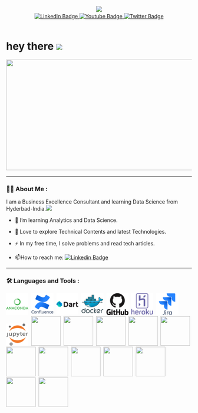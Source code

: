<div id="header" align="center">
  <img src="https://media.giphy.com/media/M9gbBd9nbDrOTu1Mqx/giphy.gif" width="100"/>
</div>

<div id="badges" align="center">
  <a href="your-linkedin-URL">
    <img src="https://img.shields.io/badge/LinkedIn-blue?style=for-the-badge&logo=linkedin&logoColor=white" alt="LinkedIn Badge"/>
  </a>
  <a href="your-youtube-URL">
    <img src="https://img.shields.io/badge/YouTube-red?style=for-the-badge&logo=youtube&logoColor=white" alt="Youtube Badge"/>
  </a>
  <a href="your-twitter-URL">
    <img src="https://img.shields.io/badge/Twitter-blue?style=for-the-badge&logo=twitter&logoColor=white" alt="Twitter Badge"/>
  </a>
</div>
<img src="https://komarev.com/ghpvc/?username=JRameshkumar&style=flat-square&color=blue" alt="" align="center"/>
<h1>
  hey there
  <align="center">
  <img src="https://media.giphy.com/media/hvRJCLFzcasrR4ia7z/giphy.gif" width="50"/>
</h1>

<div align="center">
  <img src="https://media.giphy.com/media/dWesBcTLavkZuG35MI/giphy.gif" width="600" height="300"/>
</div>

---

### :man_technologist: About Me :

I am a Business Excellence Consultant and learning Data Science from Hyderbad-India.<img src="https://media.giphy.com/media/WUlplcMpOCEmTGBtBW/giphy.gif" width="20"> 

- :telescope: I’m learning Analytics and Data Science.

- :seedling: Love to explore Technical Contents and latest Technologies.

- :zap: In my free time, I solve problems and read tech articles.

- :mailbox:How to reach me: [![Linkedin Badge](https://img.shields.io/badge/-kakbar-blue?style=flat&logo=Linkedin&logoColor=white)](https://www.linkedin.com/in/rameshkumar-jallepalli-a649097b/)

---

### :hammer_and_wrench: Languages and Tools :
<div>
  <img src="https://github.com/devicons/devicon/blob/master/icons/anaconda/anaconda-original-wordmark.svg" title="Anaconda" alt="Anaconda" width="60" height="60"/>&nbsp;
   <img src="https://github.com/devicons/devicon/blob/master/icons/confluence/confluence-original-wordmark.svg" title="Confluence" alt="Confluence" width="60" height="60"/>&nbsp;
 <img src="https://github.com/devicons/devicon/blob/master/icons/dart/dart-original-wordmark.svg" title="DART" alt="DART" width="60" height="60"/>&nbsp;
  <img src="https://github.com/devicons/devicon/blob/master/icons/docker/docker-original-wordmark.svg" title="Docker" alt="Docker" width="60" height="60"/>&nbsp;
    <img src="https://github.com/devicons/devicon/blob/master/icons/github/github-original-wordmark.svg" title="Github" alt="Github" width="60" height="60"/>&nbsp;
        <img src="https://github.com/devicons/devicon/blob/master/icons/heroku/heroku-original-wordmark.svg" title="Heroku" alt="Heroku" width="60" height="60"/>&nbsp;
                <img src="https://github.com/devicons/devicon/blob/master/icons/jira/jira-original-wordmark.svg" title="JIRA" alt="JIRA" width="60" height="60"/>&nbsp;
                        <img src="https://github.com/devicons/devicon/blob/master/icons/jupyter/jupyter-original-wordmark.svg" title="Jupyter" alt="Jupyter" width="60" height="60"/>&nbsp; 
<img src=https://img.shields.io/badge/PyCharm-000000.svg?&style=for-the-badge&logo=PyCharm&logoColor=white width="80" height="80"/>&nbsp;
<img src=https://img.shields.io/badge/Notepad++-90E59A.svg?style=for-the-badge&logo=notepad%2B%2B&logoColor=black width="80" height="80"/>&nbsp;
<img src=https://img.shields.io/badge/VSCode-0078D4?style=for-the-badge&logo=visual%20studio%20code&logoColor=white width="80" height="80"/>&nbsp;
<img src=https://img.shields.io/badge/Numpy-777BB4?style=for-the-badge&logo=numpy&logoColor=white width="80" height="80"/>&nbsp;
<img src=https://img.shields.io/badge/Pandas-2C2D72?style=for-the-badge&logo=pandas&logoColor=white width="80" height="80"/>&nbsp;
<img src=https://img.shields.io/badge/Plotly-239120?style=for-the-badge&logo=plotly&logoColor=white width="80" height="80"/>&nbsp;
<img src=https://img.shields.io/badge/Python-FFD43B?style=for-the-badge&logo=python&logoColor=blue width="80" height="80"/>&nbsp;
<img src=https://img.shields.io/badge/PowerBI-F2C811?style=for-the-badge&logo=Power%20BI&logoColor=white width="80" height="80"/>&nbsp;
<img src=https://img.shields.io/badge/OpenCV-27338e?style=for-the-badge&logo=OpenCV&logoColor=white width="80" height="80"/>&nbsp;
<img src=https://img.shields.io/badge/Tableau-E97627?style=for-the-badge&logo=Tableau&logoColor=white width="80" height="80"/>&nbsp;
<img src=https://img.shields.io/badge/PyCharm-000000.svg?&style=for-the-badge&logo=PyCharm&logoColor=white width="80" height="80"/>&nbsp;
<img src=https://img.shields.io/badge/Colab-F9AB00?style=for-the-badge&logo=googlecolab&color=525252 width="80" height="80"/>&nbsp;
